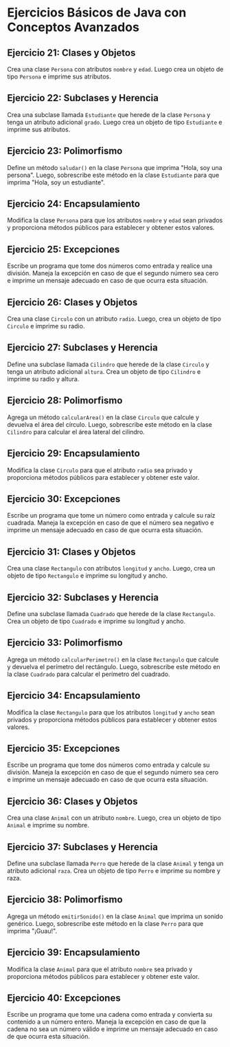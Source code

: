# Ejercicios Básicos de Java con Conceptos Avanzados

## Ejercicio 21: Clases y Objetos
Crea una clase `Persona` con atributos `nombre` y `edad`. Luego crea un objeto de tipo `Persona` e imprime sus atributos.

## Ejercicio 22: Subclases y Herencia
Crea una subclase llamada `Estudiante` que herede de la clase `Persona` y tenga un atributo adicional `grado`. Luego crea un objeto de tipo `Estudiante` e imprime sus atributos.

## Ejercicio 23: Polimorfismo
Define un método `saludar()` en la clase `Persona` que imprima "Hola, soy una persona". Luego, sobrescribe este método en la clase `Estudiante` para que imprima "Hola, soy un estudiante".

## Ejercicio 24: Encapsulamiento
Modifica la clase `Persona` para que los atributos `nombre` y `edad` sean privados y proporciona métodos públicos para establecer y obtener estos valores.

## Ejercicio 25: Excepciones
Escribe un programa que tome dos números como entrada y realice una división. Maneja la excepción en caso de que el segundo número sea cero e imprime un mensaje adecuado en caso de que ocurra esta situación.

## Ejercicio 26: Clases y Objetos
Crea una clase `Circulo` con un atributo `radio`. Luego, crea un objeto de tipo `Circulo` e imprime su radio.

## Ejercicio 27: Subclases y Herencia
Define una subclase llamada `Cilindro` que herede de la clase `Circulo` y tenga un atributo adicional `altura`. Crea un objeto de tipo `Cilindro` e imprime su radio y altura.

## Ejercicio 28: Polimorfismo
Agrega un método `calcularArea()` en la clase `Circulo` que calcule y devuelva el área del círculo. Luego, sobrescribe este método en la clase `Cilindro` para calcular el área lateral del cilindro.

## Ejercicio 29: Encapsulamiento
Modifica la clase `Circulo` para que el atributo `radio` sea privado y proporciona métodos públicos para establecer y obtener este valor.

## Ejercicio 30: Excepciones
Escribe un programa que tome un número como entrada y calcule su raíz cuadrada. Maneja la excepción en caso de que el número sea negativo e imprime un mensaje adecuado en caso de que ocurra esta situación.

## Ejercicio 31: Clases y Objetos
Crea una clase `Rectangulo` con atributos `longitud` y `ancho`. Luego, crea un objeto de tipo `Rectangulo` e imprime su longitud y ancho.

## Ejercicio 32: Subclases y Herencia
Define una subclase llamada `Cuadrado` que herede de la clase `Rectangulo`. Crea un objeto de tipo `Cuadrado` e imprime su longitud y ancho.

## Ejercicio 33: Polimorfismo
Agrega un método `calcularPerimetro()` en la clase `Rectangulo` que calcule y devuelva el perímetro del rectángulo. Luego, sobrescribe este método en la clase `Cuadrado` para calcular el perímetro del cuadrado.

## Ejercicio 34: Encapsulamiento
Modifica la clase `Rectangulo` para que los atributos `longitud` y `ancho` sean privados y proporciona métodos públicos para establecer y obtener estos valores.

## Ejercicio 35: Excepciones
Escribe un programa que tome dos números como entrada y calcule su división. Maneja la excepción en caso de que el segundo número sea cero e imprime un mensaje adecuado en caso de que ocurra esta situación.

## Ejercicio 36: Clases y Objetos
Crea una clase `Animal` con un atributo `nombre`. Luego, crea un objeto de tipo `Animal` e imprime su nombre.

## Ejercicio 37: Subclases y Herencia
Define una subclase llamada `Perro` que herede de la clase `Animal` y tenga un atributo adicional `raza`. Crea un objeto de tipo `Perro` e imprime su nombre y raza.

## Ejercicio 38: Polimorfismo
Agrega un método `emitirSonido()` en la clase `Animal` que imprima un sonido genérico. Luego, sobrescribe este método en la clase `Perro` para que imprima "¡Guau!".

## Ejercicio 39: Encapsulamiento
Modifica la clase `Animal` para que el atributo `nombre` sea privado y proporciona métodos públicos para establecer y obtener este valor.

## Ejercicio 40: Excepciones
Escribe un programa que tome una cadena como entrada y convierta su contenido a un número entero. Maneja la excepción en caso de que la cadena no sea un número válido e imprime un mensaje adecuado en caso de que ocurra esta situación.

